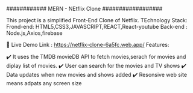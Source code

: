 ############ MERN - NEtflix Clone ##################

 This project is a simplified Front-End Clone of Netflix.
 TEchnology Stack:
 Frond-end: HTML5,CSS3,JAVASCRIPT,REACT,React-youtube
 Back-end : Node.js,Axios,firebase


🚀 Live Demo Link : https://netflix-clone-6a5fc.web.app/ 
Features:

✔️ It uses the TMDB movieDB API to fetch movies,serach for movies and diplay list of movies.
✔️ User can search for the movies and TV shows
✔️ Data updates when new movies and shows added
✔️ Resonsive web site means adpats any screen size
 